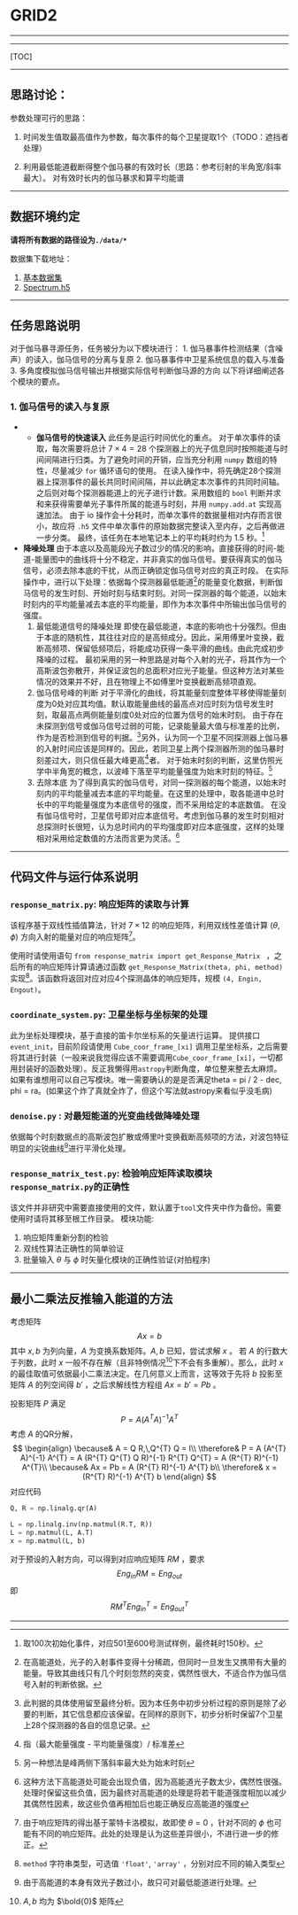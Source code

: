 # GRID2
---
<!--为了更好的阅读体验，建议阅读PDF文件-->

***

[TOC]

---

## 思路讨论：

参数处理可行的思路：

1. 时间发生值取最高值作为参数，每次事件的每个卫星提取1个（TODO：遮挡者处理）

2.  利用最低能道截断得整个伽马暴的有效时长（思路：参考衍射的半角宽/斜率最大）。 对有效时长内的伽马暴求和算平均能谱

---
## 数据环境约定

**请将所有数据的路径设为`./data/*`**

数据集下载地址：

1.  [基本数据集](https://cloud.tsinghua.edu.cn/d/44b1bd37ee444ecb84b6/)
2.  [Spectrum.h5](https://cloud.tsinghua.edu.cn/d/4e735ca0bb4244b697ea/)

***
## 任务思路说明
对于伽马暴寻源任务，任务被分为以下模块进行：
	1. 伽马暴事件检测结果（含噪声）的读入，伽马信号的分离与复原
	2. 伽马暴事件中卫星系统信息的载入与准备
	3. 多角度模拟伽马信号输出并根据实际信号判断伽马源的方向
以下将详细阐述各个模块的要点。


### 1. 伽马信号的读入与复原
<!--edited by DM0U-->

* * **伽马信号的快速读入**
	此任务是运行时间优化的重点。
	对于单次事件的读取，每次需要将总计  $7 \times 4 = 28$ 个探测器上的光子信息同时按照能道与时间间隔进行归类。为了避免时间的开销，应当充分利用 `numpy` 数组的特性，尽量减少 `for` 循环语句的使用。
	在读入操作中，将先确定28个探测器上探测事件的最长共同时间间隔，并以此确定本次事件的共同时间轴。
	之后则对每个探测器能道上的光子进行计数。采用数组的 `bool` 判断并求和来获得需要单光子事件所属的能道与时刻，并用 `numpy.add.at` 实现高速加法。
	由于 io 操作会十分耗时，而单次事件的数据量相对内存而言很小，故应将 `.h5` 文件中单次事件的原始数据完整读入至内存，之后再做进一步分类。
	最终，该任务在本地笔记本上的平均耗时约为 1.5 秒。[^5]
* **降噪处理**
	由于本底以及高能段光子数过少的情况的影响，直接获得的时间-能道-能量图中的曲线将十分不稳定，并非真实的伽马信号。要获得真实的伽马信号，必须去除本底的干扰，从而正确锁定伽马信号对应的真正时段。
	在实际操作中，进行以下处理：依据每个探测器最低能道[^6]的能量变化数据，判断伽马信号的发生时刻、开始时刻与结束时刻。对同一探测器的每个能道，以始末时刻内的平均能量减去本底的平均能量，即作为本次事件中所输出伽马信号的强度。
	1. 最低能道信号的降噪处理
		即使在最低能道，本底的影响也十分强烈。但由于本底的随机性，其往往对应的是高频成分。因此，采用傅里叶变换，截断高频项、保留低频项后，将能成功获得一条平滑的曲线。由此完成初步降噪的过程。
		最初采用的另一种思路是对每个入射的光子，将其作为一个高斯波包弥散开，并保证波包的总面积对应光子能量。但这种方法对某些情况的效果并不好，且在物理上不如傅里叶变换截断高频项直观。
	2. 伽马信号峰的判断
		对于平滑化的曲线，将其能量刻度整体平移使得能量刻度为0处对应其均值。默认取能量曲线的最高点对应时刻为信号发生时刻，取最高点两侧能量刻度0处对应的位置为信号的始末时刻。
		由于存在未探测到信号或伽马信号过弱的可能，记录能量最大值与标准差的比例，作为是否检测到信号的判据。[^7]另外，认为同一个卫星不同探测器上伽马暴的入射时间应该是同样的。因此，若同卫星上两个探测器所测的伽马暴时刻差过大，则只信任最大峰更高[^8]者。
		对于始末时刻的判断，这里仿照光学中半角宽的概念，以波峰下落至平均能量强度为始末时刻的特征。[^9]
	3. 去除本底
		为了得到真实的伽马信号，对同一探测器的每个能道，以始末时刻内的平均能量减去本底的平均能量。在这里的处理中，取各能道中总时长中的平均能量强度为本底信号的强度，而不采用给定的本底数值。
		在没有伽马信号时，卫星信号即对应本底信号。考虑到伽马暴的发生时刻相对总探测时长很短，认为总时间内的平均强度即对应本底强度，这样的处理相对采用给定数值的方法而言更为灵活。[^10]

***

## 代码文件与运行体系说明


### `response_matrix.py`:  响应矩阵的读取与计算

该程序基于双线性插值算法，针对 $7\times 12$ 的响应矩阵，利用双线性差值计算 $(\theta, \phi)$ 方向入射的能量对应的响应矩阵[^1]。

使用时请使用语句 `from response_matrix import get_Response_Matrix ` ，之后所有的响应矩阵计算请通过函数 `get_Response_Matrix(theta, phi, method)` 实现[^2]。该函数将返回对应对应4个探测晶体的响应矩阵，规模 `(4, Engin, Engout)`。


### `coordinate_system.py`: 卫星坐标与坐标架的处理
此为坐标处理模块，基于直接的笛卡尔坐标系的矢量进行运算。
提供接口 `event_init`，目前阶段请使用 `Cube_coor_frame_[xi]` 调用卫星坐标系，之后需要将其进行封装（一般来说我觉得应该不需要调用`Cube_coor_frame_[xi]`，一切都用封装好的函数处理）。<todel>反正我懒得用`astropy`判断角度，单位整来整去太麻烦。如果有谁想用可以自己写模块。唯一需要确认的是是否满足theta = pi / 2 - dec, phi = ra。(如果这个炸了真就全炸了，但这个写法就astropy来看似乎没毛病)</todel>


### `denoise.py` :  对最短能道的光变曲线做降噪处理

依据每个时刻数据点的高斯波包扩散或傅里叶变换截断高频项的方法，对波包特征明显的尖锐曲线[^3]进行平滑化处理。



### `response_matrix_test.py`:  检验响应矩阵读取模块`response_matrix.py`的正确性
该文件并非研究中需要直接使用的文件，默认置于`tool`文件夹中作为备份。需要使用时请将其移至根工作目录。
模块功能:
1. 响应矩阵重新分割的检验
2. 双线性算法正确性的简单验证
3. 批量输入 $\theta$ 与 $\phi$ 时矢量化模块的正确性验证(对拍程序) 

---

## 最小二乘法反推输入能道的方法

考虑矩阵
$$
Ax=b
$$
其中 $x, b$ 为列向量，$A$ 为变换系数矩阵。$A, b$ 已知，尝试求解 $x$ 。
若 $A$ 的行数大于列数，此时 $x$ 一般不存在解（且非特例情况[^4]下不会有多重解）。那么，此时 $x$ 的最佳取值可依据最小二乘法决定。在几何意义上而言，这等效于先将 $b$ 投影至矩阵 $A$ 的列空间得 $b'$ ，之后求解线性方程组 $A x = b' = Pb$ 。

投影矩阵 $P$ 满足
$$
P = A (A^{T} A)^{-1} A^{T}
$$
考虑 $A$ 的QR分解，
$$
\begin{align}
\because& A = Q R,\,Q^{T} Q = I\\
\therefore& P = A (A^{T} A)^{-1} A^{T} = A (R^{T} Q^{T} Q R)^{-1} R^{T} Q^{T} = A (R^{T} R)^{-1} A^{T}\\
\because& Ax = Pb = A (R^{T} R)^{-1} A^{T} b\\
\therefore& x = (R^{T} R)^{-1} A^{T} b
\end{align}
$$
对应代码
```python
Q, R = np.linalg.qr(A)

L = np.linalg.inv(np.matmul(R.T, R))
L = np.matmul(L, A.T)
x = np.matmul(L, b)
```



对于预设的入射方向，可以得到对应响应矩阵 $RM$ ，要求 
$$
Eng_{in} RM = Eng_{out}
$$
即
$$
RM^{T} Eng_{in}^{T} = Eng_{out}^{T}
$$

---
[^1]: 由于响应矩阵的得出基于蒙特卡洛模拟，故即使 $\theta=0$ ，针对不同的 $\phi$ 也可能有不同的响应矩阵。此处的处理是认为这些差异很小，不进行进一步的修正。
[^2]: `method` 字符串类型，可选值 `'float'`, `'array'` ，分别对应不同的输入类型
[^3]: 由于高能道的本身有效光子数过小，故只可对最低能道进行处理。
[^4]: $A, b$ 均为 $\bold{0}$ 矩阵
[^5]: 取100次初始化事件，对应501至600号测试样例，最终耗时150秒。
[^6]: 在高能道处，光子的入射事件变得十分稀疏，但同时一旦发生又携带有大量的能量。导致其曲线只有几个时刻忽然的突变，偶然性很大，不适合作为伽马信号入射的判断依据。
[^7]: 此判据的具体使用留至最终分析。因为本任务中初步分析过程的原则是除了必要的判断，其它信息都应该保留。在同样的原则下，初步分析时保留7个卫星上28个探测器的各自的信息记录。
[^8]: 指（最大能量强度 - 平均能量强度）/ 标准差
[^9]: 另一种想法是峰两侧下落斜率最大处为始末时刻
[^10]: 这种方法下高能道处可能会出现负值，因为高能道光子数太少，偶然性很强。处理时保留这些负值，因为最终对高能道的处理是将若干能道强度相加以减少其偶然性因素，故这些负值再相加后也能正确反应高能道的强度